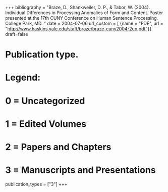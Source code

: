 +++
bibliography = "Braze, D., Shankweiler, D. P., & Tabor, W. (2004). Individual Differences in Processing Anomalies of Form and Content. Poster presented at the 17th CUNY Conference on Human Sentence Processing. College Park, MD. "
date = 2004-07-06
url_custom = [ {name = "PDF", url = "http://www.haskins.yale.edu/staff/braze/braze-cuny2004-2up.pdf"}]
draft=false
# Publication type.
# Legend:
# 0 = Uncategorized
# 1 = Edited Volumes
# 2 = Papers and Chapters
# 3 = Manuscripts and Presentations
publication_types = ["3"]
+++